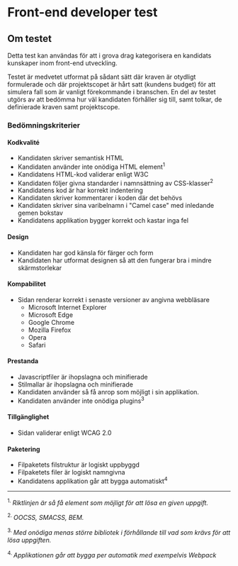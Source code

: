 # Front-end developer test

## Om testet
Detta test kan användas för att i grova drag kategorisera en kandidats kunskaper inom front-end utveckling.

Testet är medvetet utformat på sådant sätt där kraven är otydligt formulerade och där projektscopet är hårt satt (kundens budget) för att simulera fall som är vanligt förekommande i branschen. En del av testet utgörs av att bedömma hur väl kandidaten förhåller sig till, samt tolkar, de definierade kraven samt projektscope.

### Bedömningskriterier

#### Kodkvalité

* Kandidaten skriver semantisk HTML
* Kandidaten använder inte onödiga HTML element<sup>1</sup>
* Kandidatens HTML-kod validerar enligt W3C
* Kandidaten följer givna standarder i namnsättning av CSS-klasser<sup>2</sup>
* Kandidatens kod är har korrekt indentering
* Kandidaten skriver kommentarer i koden där det behövs
* Kandidaten skriver sina varibelnamn i "Camel case" med inledande gemen bokstav
* Kandidatens applikation bygger korrekt och kastar inga fel

#### Design

* Kandidaten har god känsla för färger och form
* Kandidaten har utformat designen så att den fungerar bra i mindre skärmstorlekar

#### Kompabilitet

* Sidan renderar korrekt i senaste versioner av angivna webbläsare
  * Microsoft Internet Explorer
  * Microsoft Edge
  * Google Chrome
  * Mozilla Firefox
  * Opera
  * Safari

#### Prestanda

* Javascriptfiler är ihopslagna och minifierade
* Stilmallar är ihopslagna och minifierade
* Kandidaten använder så få anrop som möjligt i sin applikation.
* Kandidaten använder inte onödiga plugins<sup>3</sup>

#### Tillgänglighet

* Sidan validerar enligt WCAG 2.0

#### Paketering

* Filpaketets filstruktur är logiskt uppbyggd
* Filpaketets filer är logiskt namngivna
* Kandidatens applikation går att bygga automatiskt<sup>4</sup>
  
---

<sup>1. </sup>*Riktlinjen är så få element som möjligt för att lösa en given uppgift.*

<sup>2. </sup>*OOCSS, SMACSS, BEM.*

<sup>3. </sup>*Med onödiga menas större bibliotek i förhållande till vad som krävs för att lösa uppgiften.*

<sup>4. </sup>*Applikationen går att bygga per automatik med exempelvis Webpack*
